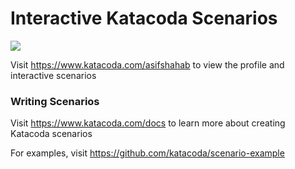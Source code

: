 # Interactive Katacoda Scenarios

[![](http://shields.katacoda.com/katacoda/asifshahab/count.svg)](https://www.katacoda.com/asifshahab "Get your profile on Katacoda.com")

Visit https://www.katacoda.com/asifshahab to view the profile and interactive scenarios

### Writing Scenarios
Visit https://www.katacoda.com/docs to learn more about creating Katacoda scenarios

For examples, visit https://github.com/katacoda/scenario-example
